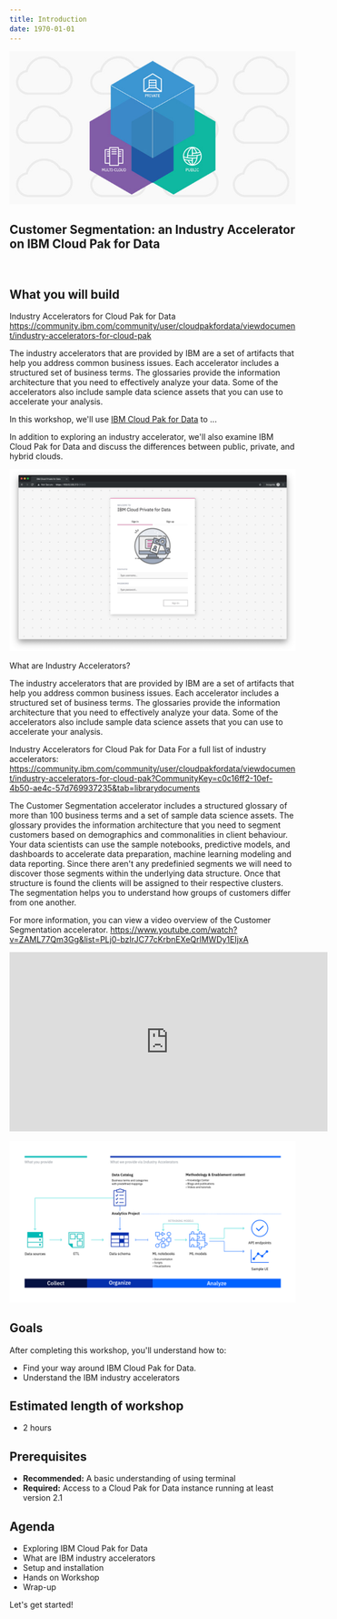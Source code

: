 ```yaml
---
title: Introduction
date: 1970-01-01
---
```


![](assets/private-cloud-leadspace@2x.jpg)

## Customer Segmentation: an Industry Accelerator on IBM Cloud Pak for Data

<br />

## What you will build
Industry Accelerators for Cloud Pak for Data 
https://community.ibm.com/community/user/cloudpakfordata/viewdocument/industry-accelerators-for-cloud-pak

The industry accelerators that are provided by IBM are a set of artifacts that help you address common business issues. Each accelerator includes a structured set of business terms. The glossaries provide the information architecture that you need to effectively analyze your data. Some of the accelerators also include sample data science assets that you can use to accelerate your analysis.


In this workshop, we'll use [IBM Cloud Pak for Data](https://www.ibm.com/products/cloud-pak-for-data) to ...

In addition to exploring an industry accelerator, we'll also examine IBM Cloud Pak for Data and discuss the differences between public, private, and hybrid clouds.

![](assets/ICP4D-sign-in.png)


What are Industry Accelerators?

The industry accelerators that are provided by IBM are a set of artifacts that help you address common business issues. Each accelerator includes a structured set of business terms. The glossaries provide the information architecture that you need to effectively analyze your data. Some of the accelerators also include sample data science assets that you can use to accelerate your analysis.

Industry Accelerators for Cloud Pak for Data 
For a full list of industry accelerators: https://community.ibm.com/community/user/cloudpakfordata/viewdocument/industry-accelerators-for-cloud-pak?CommunityKey=c0c16ff2-10ef-4b50-ae4c-57d769937235&tab=librarydocuments

The Customer Segmentation accelerator includes a structured glossary of more than 100 business terms and a set of sample data science assets. The glossary provides the information architecture that you need to segment customers based on demographics and commonalities in client behaviour. Your data scientists can use the sample notebooks, predictive models, and dashboards to accelerate data preparation, machine learning modeling and data reporting. Since there aren't any predefinied segments we will need to discover those segments within the underlying data structure. Once that structure is found the clients will be assigned to their respective clusters. The segmentation helps you to understand how groups of customers differ from one another.

For more information, you can view a video overview of the Customer Segmentation accelerator.
https://www.youtube.com/watch?v=ZAML77Qm3Gg&list=PLj0-bzIrJC77cKrbnEXeQrlMWDy1EIjxA

<iframe width="560" height="315" src="https://www.youtube.com/embed/ZAML77Qm3Gg" frameborder="0" allow="accelerometer; autoplay; encrypted-media; gyroscope; picture-in-picture" allowfullscreen></iframe>

![](assets/acceleratorWorkflow.png)


## Goals
After completing this workshop, you'll understand how to:
* Find your way around IBM Cloud Pak for Data.
* Understand the IBM industry accelerators

## Estimated length of workshop
* 2 hours

## Prerequisites
* **Recommended:** A basic understanding of using terminal
* **Required:** Access to a Cloud Pak for Data instance running at least version 2.1

## Agenda
* Exploring IBM Cloud Pak for Data
* What are IBM industry accelerators
* Setup and installation
* Hands on Workshop
* Wrap-up

Let's get started!
